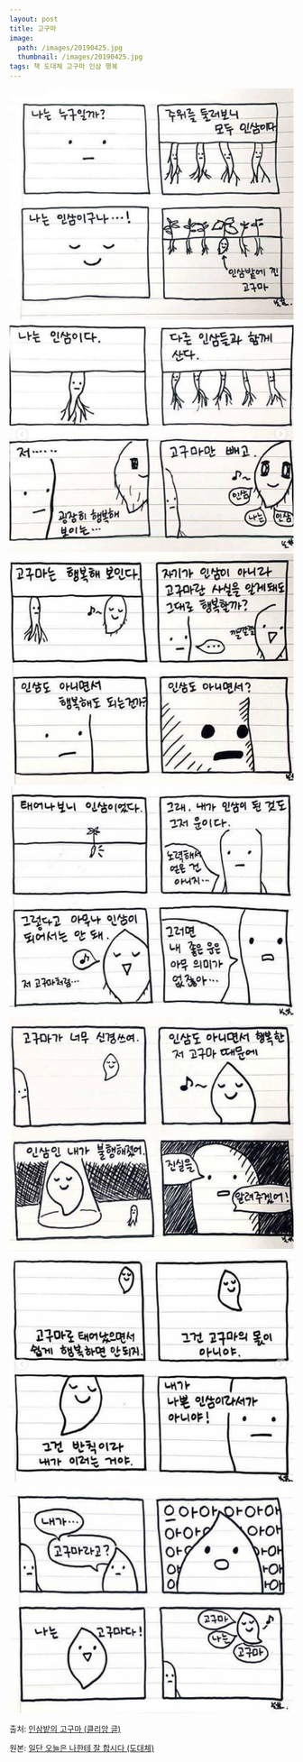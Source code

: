 ```yaml
---
layout: post
title: 고구마
image:
  path: /images/20190425.jpg
  thumbnail: /images/20190425.jpg
tags: 책 도대체 고구마 인삼 행복
---
```

![고구마1](/images/20190425.jpg "고구마1")
![고구마2](/images/20190425_1.jpg "고구마2")
![고구마3](/images/20190425_2.jpg "고구마3")
![고구마4](/images/20190425_3.jpg "고구마4")
![고구마5](/images/20190425_4.jpg "고구마5")
![고구마6](/images/20190425_5.jpg "고구마6")
![고구마7](/images/20190425_6.jpg "고구마7")

출처: [인삼밭의 고구마 (클리앙 글)](https://www.clien.net/service/board/park/12036008)

원본: [일단 오늘은 나한테 잘 합시다 (도대체)](https://ridibooks.com/v2/Detail?id=734001452)
